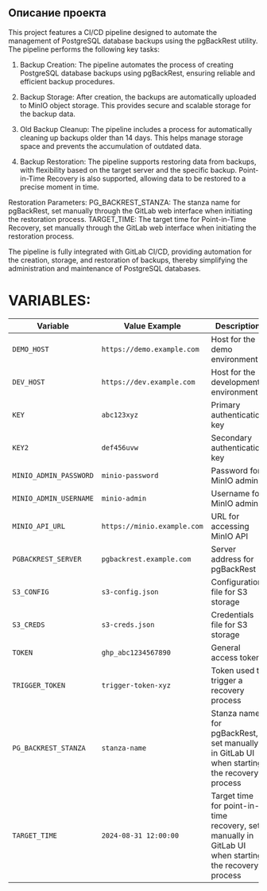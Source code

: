 
## Описание проекта

This project features a CI/CD pipeline designed to automate the management of PostgreSQL database backups using the pgBackRest utility. The pipeline performs the following key tasks:

1. Backup Creation: The pipeline automates the process of creating PostgreSQL database backups using pgBackRest, ensuring reliable and efficient backup procedures.

2. Backup Storage: After creation, the backups are automatically uploaded to MinIO object storage. This provides secure and scalable storage for the backup data.

3. Old Backup Cleanup: The pipeline includes a process for automatically cleaning up backups older than 14 days. This helps manage storage space and prevents the accumulation of outdated data.

4. Backup Restoration: The pipeline supports restoring data from backups, with flexibility based on the target server and the specific backup. Point-in-Time Recovery is also supported, allowing data to be restored to a precise moment in time.

Restoration Parameters:
    PG_BACKREST_STANZA: The stanza name for pgBackRest, set manually through the GitLab web interface when initiating the restoration process.
    TARGET_TIME: The target time for Point-in-Time Recovery, set manually through the GitLab web interface when initiating the restoration process.

The pipeline is fully integrated with GitLab CI/CD, providing automation for the creation, storage, and restoration of backups, thereby simplifying the administration and maintenance of PostgreSQL databases.

# VARIABLES:

| Variable              | Value Example            | Description                                 |
|-----------------------|--------------------------|---------------------------------------------|
| `DEMO_HOST`           | `https://demo.example.com`| Host for the demo environment               |
| `DEV_HOST`            | `https://dev.example.com` | Host for the development environment        |
| `KEY`                 | `abc123xyz`               | Primary authentication key                  |
| `KEY2`                | `def456uvw`               | Secondary authentication key                |
| `MINIO_ADMIN_PASSWORD`| `minio-password`          | Password for MinIO admin                    |
| `MINIO_ADMIN_USERNAME`| `minio-admin`             | Username for MinIO admin                    |
| `MINIO_API_URL`       | `https://minio.example.com`| URL for accessing MinIO API                 |
| `PGBACKREST_SERVER`   | `pgbackrest.example.com`  | Server address for pgBackRest               |
| `S3_CONFIG`           | `s3-config.json`          | Configuration file for S3 storage           |
| `S3_CREDS`            | `s3-creds.json`           | Credentials file for S3 storage             |
| `TOKEN`               | `ghp_abc1234567890`       | General access token                        |
| `TRIGGER_TOKEN`       | `trigger-token-xyz`       | Token used to trigger a recovery process    |
| `PG_BACKREST_STANZA`  | `stanza-name`             | Stanza name for pgBackRest, set manually in GitLab UI when starting the recovery process |
| `TARGET_TIME`         | `2024-08-31 12:00:00`     | Target time for point-in-time recovery, set manually in GitLab UI when starting the recovery process |
